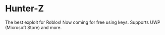 # Hunter-Z
The best exploit for Roblox! Now coming for free using keys. Supports UWP (Microsoft Store) and more.
